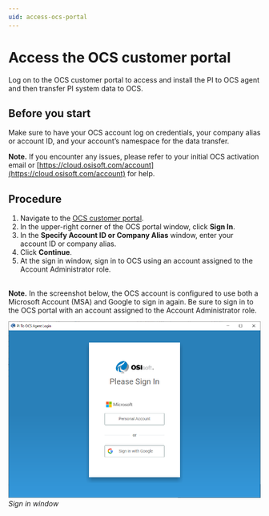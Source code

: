 ```yaml
---
uid: access-ocs-portal
---
```


# Access the OCS customer portal

Log on to the OCS customer portal to access and install the PI to OCS agent and then transfer PI system data to OCS.

## Before you start

Make sure to have your OCS account log on credentials, your company alias or account ID, and your account’s namespace for the data transfer. <!-- I want to make a link to Account_Management_Concepts.md and then to the Namespace section within, but there's no UID for that topic -->

**Note.** If you encounter any issues, please refer to your initial OCS activation email or [https://cloud.osisoft.com/account](https://cloud.osisoft.com/account) for help.

## Procedure

1. Navigate to the [OCS customer portal](https://cloud.osisoft.com).
2. In the upper-right corner of the OCS portal window, click **Sign In**.
3. In the **Specify Account ID or Company Alias** window, enter your account ID or company alias.
4. Click **Continue**.
5. At the sign in window, sign in to OCS using an account assigned to the Account Administrator role.

<br>**Note.** In the screenshot below, the OCS account is configured to use both a Microsoft Account (MSA) and Google to sign in again.  Be sure to sign in to the OCS portal with an account assigned to the Account Administrator role.<br>

![ ](../../images/sign-in-screen.png)
_Sign in window_